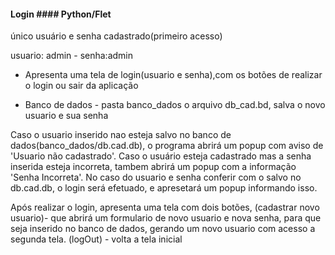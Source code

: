 #### Login ####   Python/Flet

único usuário e senha cadastrado(primeiro acesso)

usuario: admin  - senha:admin

- Apresenta uma tela de login(usuario e senha),com os botões de realizar o login ou sair da aplicação

- Banco de dados - pasta banco_dados o arquivo  db_cad.bd, salva o novo usuario e sua senha

Caso o usuario inserido nao esteja salvo no banco de dados(banco_dados/db.cad.db),
o programa abrirá um popup com aviso de 'Usuario não cadastrado'. Caso o usuário esteja cadastrado mas a senha inserida esteja incorreta, tambem abrirá um popup com a informação 'Senha Incorreta'. No caso do usuario e senha conferir com o salvo no db.cad.db, o login será efetuado, e apresetará um popup informando isso.

Após realizar o login, apresenta uma tela com dois botões,
(cadastrar novo usuario)- que abrirá um formulario de novo usuario e nova senha,
para que seja inserido no banco de dados, gerando um novo usuario com acesso a segunda tela.
(logOut) -  volta a tela inicial
